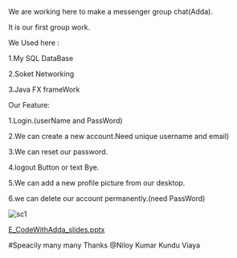 We are working here to make a messenger group chat(Adda).

It is our first group work.




We Used here : 

1.My SQL DataBase

2.Soket Networking

3.Java FX frameWork 

Our Feature:

1.Login.(userName and PassWord)

2.We can create a new account.Need unique username and email)

3.We can reset our password.

4.logout Button or text Bye.

5.We can add a new profile picture from our desktop.

6.we can delete our account permanently.(need PassWord)


![sc1](https://user-images.githubusercontent.com/62669422/153767621-35b3c24e-b349-4aac-8f95-15196de3b562.PNG)


[E_CodeWithAdda_slides.pptx](https://github.com/KhanMohammadEmon/Adda/files/8056207/E_CodeWithAdda_slides.pptx)


#Speacily many many Thanks @Niloy Kumar Kundu Viaya  
